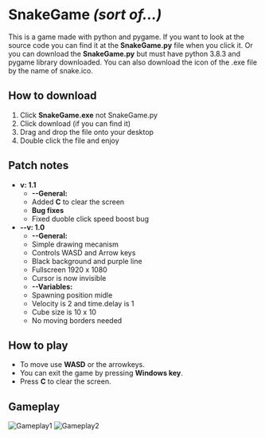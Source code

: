 # SnakeGame *(sort of...)*
This is a game made with python and pygame. If you want to look at the source code you can find it at the **SnakeGame.py** file when you click it. Or you can download the **SnakeGame.py** but must have python 3.8.3 and pygame library downloaded. You can also download the icon of the .exe file by the name of snake.ico.

## How to download 
  1. Click **SnakeGame.exe** not SnakeGame.py
  1. Click download (if you can find it)
  1. Drag and drop the file onto your desktop
  1. Double click the file and enjoy

## Patch notes
* **v: 1.1**
  * **--General:**
  * Added **C** to clear the screen
  * **Bug fixes**
  * Fixed duoble click speed boost bug
* **--v: 1.0**
  * **--General:**
  * Simple drawing mecanism
  * Controls WASD and Arrow keys
  * Black background and purple line
  * Fullscreen 1920 x 1080
  * Cursor is now invisible
  * **--Variables:**
  * Spawning position midle
  * Velocity is 2 and time.delay is 1
  * Cube size is 10 x 10
  * No moving borders needed

## How to play
* To move use **WASD** or the arrowkeys.
* You can exit the game by pressing **Windows key**.
* Press **C** to clear the screen.

## Gameplay 
![Gameplay1](https://cdn.discordapp.com/attachments/709674549373042692/725004629531820132/Game_23.6.2020_18.08.55.png)
![Gameplay2](https://media.discordapp.net/attachments/709674549373042692/725005915752759316/Game_23.6.2020_17.23.38.png?width=1204&height=677)
